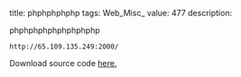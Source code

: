 title: phphphphphp
tags: Web_Misc_
value: 477
description: <p>phphphphphphphphphp</p>
<pre><code>http://65.109.135.249:2000/
</code></pre>
<p>Download source code <a href="/tasks/phphphp_b16ae2db3d8f57c46caf39c8b7bccb848672b92c.txz">here.</a></p>
